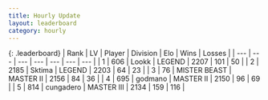 ```yaml
---
title: Hourly Update
layout: leaderboard
category: hourly
---
```


{: .leaderboard}
| Rank | LV | Player | Division | Elo | Wins | Losses |
| --- | --- | --- | --- | --- | --- | --- |
| <span data-change="0">1</span> | 606 | <span title="ID: 675058">Lookk</span> | LEGEND | <span data-change="0">2207</span> | <span data-change="0">101</span> | <span data-change="0">50</span> |
| <span data-change="0">2</span> | 2185 | <span title="ID: 353063">Sktima</span> | LEGEND | <span data-change="0">2203</span> | <span data-change="0">64</span> | <span data-change="0">23</span> |
| <span data-change="1">3</span> | 76 | <span title="ID: 727221">MISTER BEAST</span> | MASTER II | <span data-change="0">2156</span> | <span data-change="0">84</span> | <span data-change="0">36</span> |
| <span data-change="-1">4</span> | 695 | <span title="ID: 372074">godmano</span> | MASTER II | <span data-change="-13">2150</span> | <span data-change="1">96</span> | <span data-change="2">69</span> |
| <span data-change="0">5</span> | 814 | <span title="ID: 54134">cungadero</span> | MASTER III | <span data-change="0">2134</span> | <span data-change="0">159</span> | <span data-change="0">116</span> |